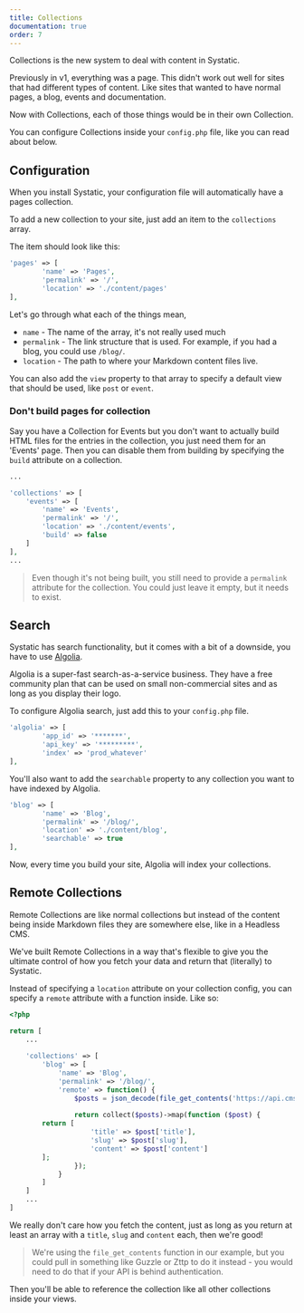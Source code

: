 ```yaml
---
title: Collections
documentation: true
order: 7
---
```


Collections is the new system to deal with content in Systatic.

Previously in v1, everything was a page. This didn't work out well for sites that had different types of content. Like sites that wanted to have normal pages, a blog, events and documentation.

Now with Collections, each of those things would be in their own Collection.

You can configure Collections inside your `config.php` file, like you can read about below.

## Configuration
When you install Systatic, your configuration file will automatically have a pages collection.

To add a new collection to your site, just add an item to the `collections` array.

The item should look like this:

```php
'pages' => [
		'name' => 'Pages',
		'permalink' => '/',
		'location' => './content/pages'
],
```

Let's go through what each of the things mean,
* `name` - The name of the array, it's not really used much
* `permalink` - The link structure that is used. For example, if you had a blog, you could use `/blog/`.
* `location` - The path to where your Markdown content files live.

You can also add the `view` property to that array to specify a default view that should be used, like `post` or `event`.

### Don't build pages for collection

Say you have a Collection for Events but you don't want to actually build HTML files for the entries in the collection, you just need them for an 'Events' page. Then you can disable them from building by specifying the `build` attribute on a collection.

```php
...

'collections' => [
    'events' => [
        'name' => 'Events',
        'permalink' => '/',
        'location' => './content/events',
        'build' => false
    ]
],
...
```

> Even though it's not being built, you still need to provide a `permalink` attribute for the collection. You could just leave it empty, but it needs to exist.

## Search
Systatic has search functionality, but it comes with a bit of a downside, you have to use [Algolia](https://www.algolia.com/). 

Algolia is a super-fast search-as-a-service business. They have a free community plan that can be used on small non-commercial sites and as long as you display their logo.

To configure Algolia search, just add this to your `config.php` file.

```php
'algolia' => [
		'app_id' => '*******',
		'api_key' => '*********',
		'index' => 'prod_whatever'
],
```

You'll also want to add the `searchable` property to any collection you want to have indexed by Algolia.

```php
'blog' => [
		'name' => 'Blog',
		'permalink' => '/blog/',
		'location' => './content/blog',
		'searchable' => true
],
```

Now, every time you build your site, Algolia will index your collections.

## Remote Collections
Remote Collections are like normal collections but instead of the content being inside Markdown files they are somewhere else, like in a Headless CMS.

We've built Remote Collections in a way that's flexible to give you the ultimate control of how you fetch your data and return that (literally) to Systatic.

Instead of specifying a `location` attribute on your collection config, you can specify a `remote` attribute with a function inside. Like so:

```php
<?php

return [
    ...
    
    'collections' => [
        'blog' => [
            'name' => 'Blog',
            'permalink' => '/blog/',
            'remote' => function() {
                $posts = json_decode(file_get_contents('https://api.cms.blog/api/posts'), true);
                
                return collect($posts)->map(function ($post) {
		return [
                    'title' => $post['title'],
                    'slug' => $post['slug'],
                    'content' => $post['content']
		];
                });
            }
        ]
    ]
    ...
]
```

We really don't care how you fetch the content, just as long as you return at least an array with a `title`, `slug` and `content` each, then we're good!

> We're using the `file_get_contents` function in our example, but you could pull in something like Guzzle or Zttp to do it instead - you would need to do that if your API is behind authentication.

Then you'll be able to reference the collection like all other collections inside your views.
